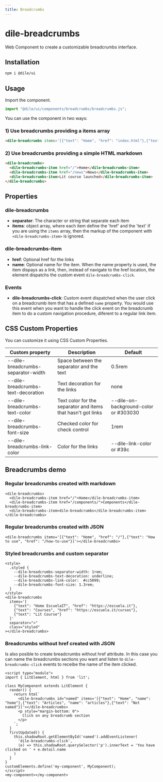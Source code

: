 ```yaml
---
title: Breadcrumbs
---
```


# dile-breadcrumbs

Web Component to create a customizable breadcrumbs interface.

## Installation

```bash
npm i @dile/ui
```

## Usage

Import the component.

```javascript
import "@dile/ui/components/breadcrumbs/breadcrumbs.js";
```

You can use the component in two ways:

### 1) Use breadcrumbs providing a items array

```html
<dile-breadcrumbs items='[{"text": "Home", "href": "index.html"},{"text": "News", "href": "news.html"}]'></dile-breadcrumbs>
```

### 2) Use breadcrumbs providing a simple HTML markdown

```html
<dile-breadcrumbs>
  <dile-breadcrumbs-item href="/">Home</dile-breadcrumbs-item>
  <dile-breadcrumbs-item href="/news">News</dile-breadcrumbs-item>
  <dile-breadcrumbs-item>Lit course launched</dile-breadcrumbs-item>
</dile-breadcrumbs>
```

## Properties

### dile-breadcrumbs

- **separator**: The character or string that separate each item
- **items**: object array, where each item define the 'href' and the 'text' if you are using the ```items``` array, then the markup of the component with ```<dile-breadcrumbs-item>``` is ignored.

### dile-breadcrumbs-item

- **href**: Optional href for the links
- **name**: Optional name for the item. When the name property is used, the item dispays as a link, then, instead of navigate to the href location, the element dispatchs the custom event `dile-breadcrumbs-click`.

### Events

- **dile-breadcrumbs-click**: Custom event dispatched when the user click on a breadcrumb item that has a defined `name` property. You would use this event when you want to handle the click event on the breadcrumb item to do a custom navigation procedure, diferent to a regular link item.

## CSS Custom Properties

You can customize it using CSS Custom Properties.

Custom property | Description | Default
----------------|-------------|---------
--dile-breadcrumbs-separator-width | Space between the separator and the text |  0.5rem 
--dile-breadcrumbs-text-decoration | Text decoration for the links | none
--dile-breadcrumbs-text-color | Text color for the separator and items that hasn't got links | --dile-on-background-color or #303030
--dile-breadcrumbs-font-size | Checked color for check control | 1rem
--dile-breadcrumbs-link-color | Color for the links | --dile-link-color or #39c

## Breadcrumbs demo

### Regular breadcrumbs created with markdown

```html:preview
<dile-breadcrumbs>
  <dile-breadcrumbs-item href="/">Home</dile-breadcrumbs-item>
  <dile-breadcrumbs-item href="/components/">Components</dile-breadcrumbs-item>
  <dile-breadcrumbs-item>dile-breadcrumbs</dile-breadcrumbs-item>
</dile-breadcrumbs>
```

### Regular breadcrumbs created with JSON

```html:preview
<dile-breadcrumbs items='[{"text": "Home", "href": "/"},{"text": "How to use", "href": "/how-to-use"}]'></dile-breadcrumbs>
```

### Styled breadcrumbs and custom separator

```html:preview
<style>
  .styled {
    --dile-breadcrumbs-separator-width: 1rem; 
    --dile-breadcrumbs-text-decoration: underline;
    --dile-breadcrumbs-link-color:  #cc5099;
    --dile-breadcrumbs-font-size: 1.3rem;
  }
</style>
<dile-breadcrumbs
  items='[
    {"text": "Home EscuelaIT", "href": "https://escuela.it"},
    {"text": "Courses", "href": "https://escuela.it/cursos"},
    {"text": "Lit Course"}
  ]'
  separator="»"
  class="styled"
></dile-breadcrumbs>
```

### Breadcrumbs without href created with JSON

Is also posible to create breadcrumbs without href attribute. In this case you can name the breadcrumbs sections you want and listen to ```dile-breadcrumbs-click``` events to receibe the name of the item clicked.

```html:preview
<script type="module">
import { LitElement, html } from 'lit';

class MyComponent extends LitElement {
  render() {
    return html`
      <dile-breadcrumbs id="named" items='[{"text": "Home", "name": "home"},{"text": "Articles", "name": "articles"},{"text": "Not named"}]'></dile-breadcrumbs>
      <p style="margin-bottom: 0">
        Click on any breadcrumb section
      </p>
    `;
  }
  firstUpdated() {
    this.shadowRoot.getElementById('named').addEventListener(
      'dile-breadcrumbs-click', 
      (e) => this.shadowRoot.querySelector('p').innerText = 'You have clicked on ' + e.detail.name
    )
  }
}
customElements.define('my-component', MyComponent);
</script>
<my-component></my-component>
```